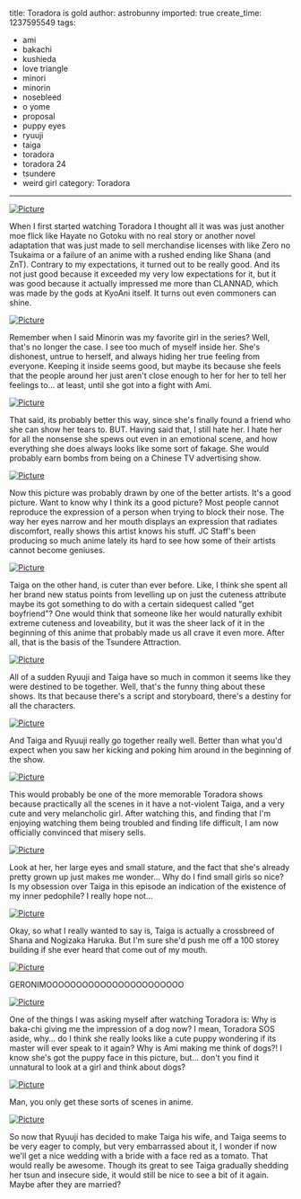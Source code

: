 title: Toradora is gold
author: astrobunny
imported: true
create_time: 1237595549
tags:
- ami
- bakachi
- kushieda
- love triangle
- minori
- minorin
- nosebleed
- o yome
- proposal
- puppy eyes
- ryuuji
- taiga
- toradora
- toradora 24
- tsundere
- weird girl
category: Toradora
---
 [![](wp-uploads/2009/03/wpid-td24-0-500x283.jpg "Picture")](/images/wp-uploads/2009/03/wpid-td24-0.jpg)  
  
When I first started watching Toradora I thought all it was was just another moe flick like Hayate no Gotoku with no real story or another novel adaptation that was just made to sell merchandise licenses with like Zero no Tsukaima or a failure of an anime with a rushed ending like Shana (and ZnT). Contrary to my expectations, it turned out to be really good. And its not just good because it exceeded my very low expectations for it, but it was good because it actually impressed me more than CLANNAD, which was made by the gods at KyoAni itself. It turns out even commoners can shine.  
<!--more-->  
 [![](wp-uploads/2009/03/wpid-td24-1-500x283.jpg "Picture")](/images/wp-uploads/2009/03/wpid-td24-1.jpg)  
  
Remember when I said Minorin was my favorite girl in the series? Well, that's no longer the case. I see too much of myself inside her. She's dishonest, untrue to herself, and always hiding her true feeling from everyone. Keeping it inside seems good, but maybe its because she feels that the people around her just aren't close enough to her for her to tell her feelings to... at least, until she got into a fight with Ami.  
  
 [![](wp-uploads/2009/03/wpid-td24-16-500x283.jpg "Picture")](/images/wp-uploads/2009/03/wpid-td24-16.jpg)  
  
That said, its probably better this way, since she's finally found a friend who she can show her tears to. BUT. Having said that, I still hate her. I hate her for all the nonsense she spews out even in an emotional scene, and how everything she does always looks like some sort of fakage. She would probably earn bombs from being on a Chinese TV advertising show.  
  
 [![](wp-uploads/2009/03/wpid-td24-3-500x283.jpg "Picture")](/images/wp-uploads/2009/03/wpid-td24-3.jpg)  
  
Now this picture was probably drawn by one of the better artists. It's a good picture. Want to know why I think its a good picture? Most people cannot reproduce the expression of a person when trying to block their nose. The way her eyes narrow and her mouth displays an expression that radiates discomfort, really shows this artist knows his stuff. JC Staff's been producing so much anime lately its hard to see how some of their artists cannot become geniuses.  
  
 [![](wp-uploads/2009/03/wpid-td24-5-500x283.jpg "Picture")](/images/wp-uploads/2009/03/wpid-td24-5.jpg)  
  
Taiga on the other hand, is cuter than ever before. Like, I think she spent all her brand new status points from levelling up on just the cuteness attribute maybe its got something to do with a certain sidequest called "get boyfriend"? One would think that someone like her would naturally exhibit extreme cuteness and loveability, but it was the sheer lack of it in the beginning of this anime that probably made us all crave it even more. After all, that is the basis of the Tsundere Attraction.  
  
 [![](wp-uploads/2009/03/wpid-td24-7-500x283.jpg "Picture")](/images/wp-uploads/2009/03/wpid-td24-7.jpg)  
  
All of a sudden Ryuuji and Taiga have so much in common it seems like they were destined to be together. Well, that's the funny thing about these shows. Its that because there's a script and storyboard, there's a destiny for all the characters.  
  
 [![](wp-uploads/2009/03/wpid-td24-10-500x283.jpg "Picture")](/images/wp-uploads/2009/03/wpid-td24-10.jpg)  
  
And Taiga and Ryuuji really go together really well. Better than what you'd expect when you saw her kicking and poking him around in the beginning of the show.  
  
 [![](wp-uploads/2009/03/wpid-td24-11-500x283.jpg "Picture")](/images/wp-uploads/2009/03/wpid-td24-11.jpg)  
  
This would probably be one of the more memorable Toradora shows because practically all the scenes in it have a not-violent Taiga, and a very cute and very melancholic girl. After watching this, and finding that I'm enjoying watching them being troubled and finding life difficult, I am now officially convinced that misery sells.  
  
 [![](wp-uploads/2009/03/wpid-td24-17-500x283.jpg "Picture")](/images/wp-uploads/2009/03/wpid-td24-17.jpg)  
  
Look at her, her large eyes and small stature, and the fact that she's already pretty grown up just makes me wonder... Why do I find small girls so nice? Is my obsession over Taiga in this episode an indication of the existence of my inner pedophile? I really hope not...  
  
 [![](wp-uploads/2009/03/wpid-td24-18-500x283.jpg "Picture")](/images/wp-uploads/2009/03/wpid-td24-18.jpg)  
  
Okay, so what I really wanted to say is, Taiga is actually a crossbreed of Shana and Nogizaka Haruka. But I'm sure she'd push me off a 100 storey building if she ever heard that come out of my mouth.  
  
 [![](wp-uploads/2009/03/wpid-td24-13-500x283.jpg "Picture")](/images/wp-uploads/2009/03/wpid-td24-13.jpg)  
  
GERONIMOOOOOOOOOOOOOOOOOOOOOOO  
  
 [![](wp-uploads/2009/03/wpid-td24-14-500x283.jpg "Picture")](/images/wp-uploads/2009/03/wpid-td24-14.jpg)  
  
One of the things I was asking myself after watching Toradora is: Why is baka-chi giving me the impression of a dog now? I mean, Toradora SOS aside, why... do I think she really looks like a cute puppy wondering if its master will ever speak to it again? Why is Ami making me think of dogs?! I know she's got the puppy face in this picture, but... don't you find it unnatural to look at a girl and think about dogs?  
  
 [![](wp-uploads/2009/03/wpid-td24-15-500x283.jpg "Picture")](/images/wp-uploads/2009/03/wpid-td24-15.jpg)  
  
Man, you only get these sorts of scenes in anime.   
  
 [![](wp-uploads/2009/03/wpid-td24-22-500x283.jpg "Picture")](/images/wp-uploads/2009/03/wpid-td24-22.jpg)  
  
So now that Ryuuji has decided to make Taiga his wife, and Taiga seems to be very eager to comply, but very embarrassed about it, I wonder if now we'll get a nice wedding with a bride with a face red as a tomato. That would really be awesome. Though its great to see Taiga gradually shedding her tsun and insecure side, it would still be nice to see a bit of it again. Maybe after they are married?